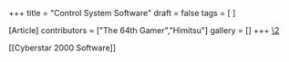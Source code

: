 +++
title = "Control System Software"
draft = false
tags = [ ]

[Article]
contributors = ["The 64th Gamer","Himitsu"]
gallery = []
+++
[\2](\1)

[[Cyberstar 2000 Software]]